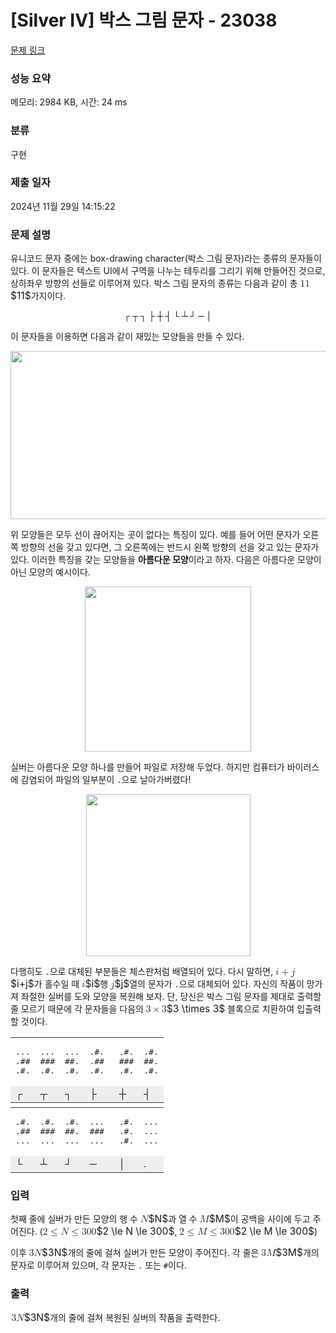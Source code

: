 # [Silver IV] 박스 그림 문자 - 23038 

[문제 링크](https://www.acmicpc.net/problem/23038) 

### 성능 요약

메모리: 2984 KB, 시간: 24 ms

### 분류

구현

### 제출 일자

2024년 11월 29일 14:15:22

### 문제 설명

<p>유니코드 문자 중에는 box-drawing character(박스 그림 문자)라는 종류의 문자들이 있다. 이 문자들은 텍스트 UI에서 구역을 나누는 테두리를 그리기 위해 만들어진 것으로, 상하좌우 방향의 선들로 이루어져 있다. 박스 그림 문자의 종류는 다음과 같이 총 <mjx-container class="MathJax" jax="CHTML" style="font-size: 111.4%; position: relative;"><mjx-math class="MJX-TEX" aria-hidden="true"><mjx-mn class="mjx-n"><mjx-c class="mjx-c31"></mjx-c><mjx-c class="mjx-c31"></mjx-c></mjx-mn></mjx-math><mjx-assistive-mml unselectable="on" display="inline"><math xmlns="http://www.w3.org/1998/Math/MathML"><mn>11</mn></math></mjx-assistive-mml><span aria-hidden="true" class="no-mathjax mjx-copytext">$11$</span></mjx-container>가지이다.</p>

<p style="text-align: center;"><strong>┌ ┬ ┐ ├ ┼ ┤ └ ┴ ┘ ─ │</strong></p>

<p>이 문자들을 이용하면 다음과 같이 재밌는 모양들을 만들 수 있다.</p>

<p style="text-align: center;"><img alt="" src="https://upload.acmicpc.net/b94f0ae0-7378-4a23-872e-2a8abfb97ff5/-/preview/" style="width: 519px; height: 269px;"></p>

<p>위 모양들은 모두 선이 끊어지는 곳이 없다는 특징이 있다. 예를 들어 어떤 문자가 오른쪽 방향의 선을 갖고 있다면, 그 오른쪽에는 반드시 왼쪽 방향의 선을 갖고 있는 문자가 있다. 이러한 특징을 갖는 모양들을 <strong>아름다운 모양</strong>이라고 하자. 다음은 아름다운 모양이 아닌 모양의 예시이다.</p>

<p style="text-align: center;"><img alt="" src="https://upload.acmicpc.net/ff0307da-1a64-452b-821a-3082a8b503db/-/preview/" style="width: 266px; height: 264px;"></p>

<p>실버는 아름다운 모양 하나를 만들어 파일로 저장해 두었다. 하지만 컴퓨터가 바이러스에 감염되어 파일의 일부분이 <code>.</code>으로 날아가버렸다!</p>

<p style="text-align: center;"><img alt="" src="https://upload.acmicpc.net/aa6b6e6d-b616-480b-806a-8696b0dfa0b4/-/preview/" style="width: 263px; height: 259px;"></p>

<p>다행히도 <code>.</code>으로 대체된 부분들은 체스판처럼 배열되어 있다. 다시 말하면, <mjx-container class="MathJax" jax="CHTML" style="font-size: 111.4%; position: relative;"><mjx-math class="MJX-TEX" aria-hidden="true"><mjx-mi class="mjx-i"><mjx-c class="mjx-c1D456 TEX-I"></mjx-c></mjx-mi><mjx-mo class="mjx-n" space="3"><mjx-c class="mjx-c2B"></mjx-c></mjx-mo><mjx-mi class="mjx-i" space="3"><mjx-c class="mjx-c1D457 TEX-I"></mjx-c></mjx-mi></mjx-math><mjx-assistive-mml unselectable="on" display="inline"><math xmlns="http://www.w3.org/1998/Math/MathML"><mi>i</mi><mo>+</mo><mi>j</mi></math></mjx-assistive-mml><span aria-hidden="true" class="no-mathjax mjx-copytext">$i+j$</span></mjx-container>가 홀수일 때 <mjx-container class="MathJax" jax="CHTML" style="font-size: 111.4%; position: relative;"><mjx-math class="MJX-TEX" aria-hidden="true"><mjx-mi class="mjx-i"><mjx-c class="mjx-c1D456 TEX-I"></mjx-c></mjx-mi></mjx-math><mjx-assistive-mml unselectable="on" display="inline"><math xmlns="http://www.w3.org/1998/Math/MathML"><mi>i</mi></math></mjx-assistive-mml><span aria-hidden="true" class="no-mathjax mjx-copytext">$i$</span></mjx-container>행 <mjx-container class="MathJax" jax="CHTML" style="font-size: 111.4%; position: relative;"><mjx-math class="MJX-TEX" aria-hidden="true"><mjx-mi class="mjx-i"><mjx-c class="mjx-c1D457 TEX-I"></mjx-c></mjx-mi></mjx-math><mjx-assistive-mml unselectable="on" display="inline"><math xmlns="http://www.w3.org/1998/Math/MathML"><mi>j</mi></math></mjx-assistive-mml><span aria-hidden="true" class="no-mathjax mjx-copytext">$j$</span></mjx-container>열의 문자가 <code>.</code>으로 대체되어 있다. 자신의 작품이 망가져 좌절한 실버를 도와 모양을 복원해 보자. 단, 당신은 박스 그림 문자를 제대로 출력할 줄 모르기 때문에 각 문자들을 다음의 <mjx-container class="MathJax" jax="CHTML" style="font-size: 111.4%; position: relative;"><mjx-math class="MJX-TEX" aria-hidden="true"><mjx-mn class="mjx-n"><mjx-c class="mjx-c33"></mjx-c></mjx-mn><mjx-mo class="mjx-n" space="3"><mjx-c class="mjx-cD7"></mjx-c></mjx-mo><mjx-mn class="mjx-n" space="3"><mjx-c class="mjx-c33"></mjx-c></mjx-mn></mjx-math><mjx-assistive-mml unselectable="on" display="inline"><math xmlns="http://www.w3.org/1998/Math/MathML"><mn>3</mn><mo>×</mo><mn>3</mn></math></mjx-assistive-mml><span aria-hidden="true" class="no-mathjax mjx-copytext">$3 \times 3$</span></mjx-container> 블록으로 치환하여 입출력할 것이다.</p>

<table align="center" class="table-23038 table table-bordered text-center">
	<tbody>
		<tr>
			<td style="border-top: 1px solid #333;">
			<pre>...
.##
.#.</pre>
			</td>
			<td style="border-top: 1px solid #333;">
			<pre>...
###
.#.</pre>
			</td>
			<td style="border-top: 1px solid #333;">
			<pre>...
##.
.#.</pre>
			</td>
			<td style="border-top: 1px solid #333;">
			<pre>.#.
.## 
.#.</pre>
			</td>
			<td style="border-top: 1px solid #333;">
			<pre>.#.
###
.#.</pre>
			</td>
			<td style="border-top: 1px solid #333;">
			<pre>.#.
##.
.#.</pre>
			</td>
		</tr>
		<tr>
			<td style="background-color: #eee;">┌</td>
			<td style="background-color: #eee;">┬</td>
			<td style="background-color: #eee;">┐</td>
			<td style="background-color: #eee;">├</td>
			<td style="background-color: #eee;">┼</td>
			<td style="background-color: #eee;">┤</td>
		</tr>
		<tr>
			<td style="height: 8px; padding: 0; border-top: 1px solid #333; border-bottom: 1px solid #333;"> </td>
			<td style="height: 8px; padding: 0; border-top: 1px solid #333; border-bottom: 1px solid #333;"> </td>
			<td style="height: 8px; padding: 0; border-top: 1px solid #333; border-bottom: 1px solid #333;"> </td>
			<td style="height: 8px; padding: 0; border-top: 1px solid #333; border-bottom: 1px solid #333;"> </td>
			<td style="height: 8px; padding: 0; border-top: 1px solid #333; border-bottom: 1px solid #333;"> </td>
			<td style="height: 8px; padding: 0; border-top: 1px solid #333; border-bottom: 1px solid #333;"> </td>
		</tr>
		<tr>
			<td>
			<pre>.#.
.##
...</pre>
			</td>
			<td>
			<pre>.#.
###
...</pre>
			</td>
			<td>
			<pre>.#.
##.
...</pre>
			</td>
			<td>
			<pre>...
###
...</pre>
			</td>
			<td>
			<pre>.#.
.#.
.#.</pre>
			</td>
			<td>
			<pre>...
...
...</pre>
			</td>
		</tr>
		<tr>
			<td style="border-bottom: 1px solid #333; background-color: #eee;">└</td>
			<td style="border-bottom: 1px solid #333; background-color: #eee;">┴</td>
			<td style="border-bottom: 1px solid #333; background-color: #eee;">┘</td>
			<td style="border-bottom: 1px solid #333; background-color: #eee;">─</td>
			<td style="border-bottom: 1px solid #333; background-color: #eee;">│</td>
			<td style="border-bottom: 1px solid #333; background-color: #eee;">.</td>
		</tr>
	</tbody>
</table>

### 입력 

 <p>첫째 줄에 실버가 만든 모양의 행 수 <mjx-container class="MathJax" jax="CHTML" style="font-size: 111.4%; position: relative;"><mjx-math class="MJX-TEX" aria-hidden="true"><mjx-mi class="mjx-i"><mjx-c class="mjx-c1D441 TEX-I"></mjx-c></mjx-mi></mjx-math><mjx-assistive-mml unselectable="on" display="inline"><math xmlns="http://www.w3.org/1998/Math/MathML"><mi>N</mi></math></mjx-assistive-mml><span aria-hidden="true" class="no-mathjax mjx-copytext">$N$</span></mjx-container>과 열 수 <mjx-container class="MathJax" jax="CHTML" style="font-size: 111.4%; position: relative;"><mjx-math class="MJX-TEX" aria-hidden="true"><mjx-mi class="mjx-i"><mjx-c class="mjx-c1D440 TEX-I"></mjx-c></mjx-mi></mjx-math><mjx-assistive-mml unselectable="on" display="inline"><math xmlns="http://www.w3.org/1998/Math/MathML"><mi>M</mi></math></mjx-assistive-mml><span aria-hidden="true" class="no-mathjax mjx-copytext">$M$</span></mjx-container>이 공백을 사이에 두고 주어진다. (<mjx-container class="MathJax" jax="CHTML" style="font-size: 111.4%; position: relative;"><mjx-math class="MJX-TEX" aria-hidden="true"><mjx-mn class="mjx-n"><mjx-c class="mjx-c32"></mjx-c></mjx-mn><mjx-mo class="mjx-n" space="4"><mjx-c class="mjx-c2264"></mjx-c></mjx-mo><mjx-mi class="mjx-i" space="4"><mjx-c class="mjx-c1D441 TEX-I"></mjx-c></mjx-mi><mjx-mo class="mjx-n" space="4"><mjx-c class="mjx-c2264"></mjx-c></mjx-mo><mjx-mn class="mjx-n" space="4"><mjx-c class="mjx-c33"></mjx-c><mjx-c class="mjx-c30"></mjx-c><mjx-c class="mjx-c30"></mjx-c></mjx-mn></mjx-math><mjx-assistive-mml unselectable="on" display="inline"><math xmlns="http://www.w3.org/1998/Math/MathML"><mn>2</mn><mo>≤</mo><mi>N</mi><mo>≤</mo><mn>300</mn></math></mjx-assistive-mml><span aria-hidden="true" class="no-mathjax mjx-copytext">$2 \le N \le 300$</span></mjx-container>, <mjx-container class="MathJax" jax="CHTML" style="font-size: 111.4%; position: relative;"><mjx-math class="MJX-TEX" aria-hidden="true"><mjx-mn class="mjx-n"><mjx-c class="mjx-c32"></mjx-c></mjx-mn><mjx-mo class="mjx-n" space="4"><mjx-c class="mjx-c2264"></mjx-c></mjx-mo><mjx-mi class="mjx-i" space="4"><mjx-c class="mjx-c1D440 TEX-I"></mjx-c></mjx-mi><mjx-mo class="mjx-n" space="4"><mjx-c class="mjx-c2264"></mjx-c></mjx-mo><mjx-mn class="mjx-n" space="4"><mjx-c class="mjx-c33"></mjx-c><mjx-c class="mjx-c30"></mjx-c><mjx-c class="mjx-c30"></mjx-c></mjx-mn></mjx-math><mjx-assistive-mml unselectable="on" display="inline"><math xmlns="http://www.w3.org/1998/Math/MathML"><mn>2</mn><mo>≤</mo><mi>M</mi><mo>≤</mo><mn>300</mn></math></mjx-assistive-mml><span aria-hidden="true" class="no-mathjax mjx-copytext">$2 \le M \le 300$</span></mjx-container>)</p>

<p>이후 <mjx-container class="MathJax" jax="CHTML" style="font-size: 111.4%; position: relative;"><mjx-math class="MJX-TEX" aria-hidden="true"><mjx-mn class="mjx-n"><mjx-c class="mjx-c33"></mjx-c></mjx-mn><mjx-mi class="mjx-i"><mjx-c class="mjx-c1D441 TEX-I"></mjx-c></mjx-mi></mjx-math><mjx-assistive-mml unselectable="on" display="inline"><math xmlns="http://www.w3.org/1998/Math/MathML"><mn>3</mn><mi>N</mi></math></mjx-assistive-mml><span aria-hidden="true" class="no-mathjax mjx-copytext">$3N$</span></mjx-container>개의 줄에 걸쳐 실버가 만든 모양이 주어진다. 각 줄은 <mjx-container class="MathJax" jax="CHTML" style="font-size: 111.4%; position: relative;"><mjx-math class="MJX-TEX" aria-hidden="true"><mjx-mn class="mjx-n"><mjx-c class="mjx-c33"></mjx-c></mjx-mn><mjx-mi class="mjx-i"><mjx-c class="mjx-c1D440 TEX-I"></mjx-c></mjx-mi></mjx-math><mjx-assistive-mml unselectable="on" display="inline"><math xmlns="http://www.w3.org/1998/Math/MathML"><mn>3</mn><mi>M</mi></math></mjx-assistive-mml><span aria-hidden="true" class="no-mathjax mjx-copytext">$3M$</span></mjx-container>개의 문자로 이루어져 있으며, 각 문자는 <code>.</code> 또는 <code>#</code>이다.</p>

### 출력 

 <p><mjx-container class="MathJax" jax="CHTML" style="font-size: 111.4%; position: relative;"> <mjx-math class="MJX-TEX" aria-hidden="true"><mjx-mn class="mjx-n"><mjx-c class="mjx-c33"></mjx-c></mjx-mn><mjx-mi class="mjx-i"><mjx-c class="mjx-c1D441 TEX-I"></mjx-c></mjx-mi></mjx-math><mjx-assistive-mml unselectable="on" display="inline"><math xmlns="http://www.w3.org/1998/Math/MathML"><mn>3</mn><mi>N</mi></math></mjx-assistive-mml><span aria-hidden="true" class="no-mathjax mjx-copytext">$3N$</span></mjx-container>개의 줄에 걸쳐 복원된 실버의 작품을 출력한다.</p>

